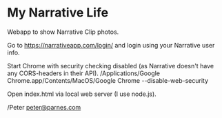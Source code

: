 My Narrative Life
===============

Webapp to show Narrative Clip photos. 

Go to https://narrativeapp.com/login/ and login using your Narrative user info. 

Start Chrome with security checking disabled (as Narrative doesn't have any CORS-headers in their API). 
    /Applications/Google Chrome.app/Contents/MacOS/Google Chrome --disable-web-security
    
Open index.html via local web server (I use node.js). 

/Peter 
peter@parnes.com 
